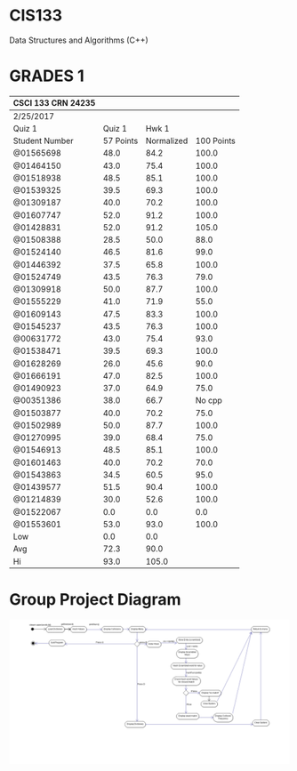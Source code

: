 # CIS133
Data Structures and Algorithms (C++)

# GRADES 1
| CSCI 133 CRN 24235 |           |            |            |
|--------------------|-----------|------------|------------|
| 2/25/2017          |           |            |            |
| Quiz 1             | Quiz 1    | Hwk 1      |            |
| Student Number     | 57 Points | Normalized | 100 Points |
| @01565698          | 48.0      | 84.2       | 100.0      |
| @01464150          | 43.0      | 75.4       | 100.0      |
| @01518938          | 48.5      | 85.1       | 100.0      |
| @01539325          | 39.5      | 69.3       | 100.0      |
| @01309187          | 40.0      | 70.2       | 100.0      |
| @01607747          | 52.0      | 91.2       | 100.0      |
| @01428831          | 52.0      | 91.2       | 105.0      |
| @01508388          | 28.5      | 50.0       | 88.0       |
| @01524140          | 46.5      | 81.6       | 99.0       |
| @01446392          | 37.5      | 65.8       | 100.0      |
| @01524749          | 43.5      | 76.3       | 79.0       |
| @01309918          | 50.0      | 87.7       | 100.0      |
| @01555229          | 41.0      | 71.9       | 55.0       |
| @01609143          | 47.5      | 83.3       | 100.0      |
| @01545237          | 43.5      | 76.3       | 100.0      |
| @00631772          | 43.0      | 75.4       | 93.0       |
| @01538471          | 39.5      | 69.3       | 100.0      |
| @01628269          | 26.0      | 45.6       | 90.0       |
| @01666191          | 47.0      | 82.5       | 100.0      |
| @01490923          | 37.0      | 64.9       | 75.0       |
| @00351386          | 38.0      | 66.7       | No cpp     |
| @01503877          | 40.0      | 70.2       | 75.0       |
| @01502989          | 50.0      | 87.7       | 100.0      |
| @01270995          | 39.0      | 68.4       | 75.0       |
| @01546913          | 48.5      | 85.1       | 100.0      |
| @01601463          | 40.0      | 70.2       | 70.0       |
| @01543863          | 34.5      | 60.5       | 95.0       |
| @01439577          | 51.5      | 90.4       | 100.0      |
| @01214839          | 30.0      | 52.6       | 100.0      |
| @01522067          | 0.0       | 0.0        | 0.0        |
| @01553601          | 53.0      | 93.0       | 100.0      |
| Low                | 0.0       | 0.0        |            |
| Avg                | 72.3      | 90.0       |            |
| Hi                 | 93.0      | 105.0      |            |

# Group Project Diagram

![Preview](https://github.com/rebelskywalker/CIS133/blob/main/untitledModelactivity3.png)

